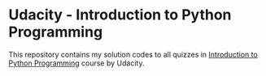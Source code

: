 # Udacity - Introduction to Python Programming

This repository contains my solution codes to all quizzes in [Introduction to Python Programming](https://www.udacity.com/course/introduction-to-python--ud1110) course by Udacity.
